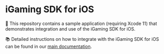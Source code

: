 # iGaming SDK for iOS

📱 This repository contains a sample application (requiring Xcode 11) that demonstrates integration and use of the iGaming SDK for iOS.

📚 Detailed instructions on how to integrate with the iGaming SDK for iOS can be found in our [main documentation](https://ausenapccde03.azureedge.net/).
